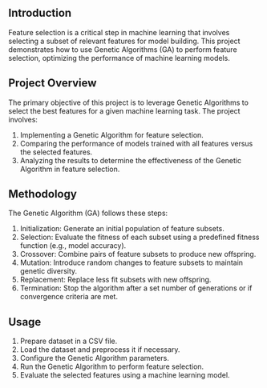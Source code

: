 ## Introduction
Feature selection is a critical step in machine learning that involves selecting a subset of relevant features for model building. This project demonstrates how to use Genetic Algorithms (GA) to perform feature selection, optimizing the performance of machine learning models.

## Project Overview
The primary objective of this project is to leverage Genetic Algorithms to select the best features for a given machine learning task. The project involves:

1. Implementing a Genetic Algorithm for feature selection.
2. Comparing the performance of models trained with all features versus the selected features.
3. Analyzing the results to determine the effectiveness of the Genetic Algorithm in feature selection.

## Methodology
The Genetic Algorithm (GA) follows these steps:

1. Initialization: Generate an initial population of feature subsets.
2. Selection: Evaluate the fitness of each subset using a predefined fitness function (e.g., model accuracy).
3. Crossover: Combine pairs of feature subsets to produce new offspring.
4. Mutation: Introduce random changes to feature subsets to maintain genetic diversity.
5. Replacement: Replace less fit subsets with new offspring.
6. Termination: Stop the algorithm after a set number of generations or if convergence criteria are met.

## Usage
1. Prepare dataset in a CSV file.
2. Load the dataset and preprocess it if necessary.
3. Configure the Genetic Algorithm parameters.
4. Run the Genetic Algorithm to perform feature selection.
5. Evaluate the selected features using a machine learning model.